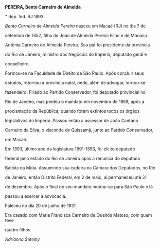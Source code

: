 **PEREIRA, Bento Carneiro de Almeida**



\* dep. fed. RJ 1893.



*Bento Carneiro de Almeida Pereira* nasceu em Macaé (RJ) no dia 7 de

setembro de 1852, filho de João de Almeida Pereira Filho e de Mariana

Antônia Carneiro de Almeida Pereira. Seu pai foi presidente da província

do Rio de Janeiro, ministro dos Negócios do Império, deputado geral e

conselheiro.



Formou-se na Faculdade de Direito de São Paulo. Após concluir seus

estudos, retornou à província natal, onde, além de advogar, tornou-se

fazendeiro. Filiado ao Partido Conservador, foi deputado provincial no

Rio de Janeiro, mas perdeu o mandato em novembro de 1889, após a

proclamação da República, quando foram extintos todos os órgãos

legislativos do Império. Passou então a assessor de João Caetano

Carneiro da Silva, o visconde de Quissamã, junto ao Partido Conservador,

em Macaé.



Em 1893, último ano da legislatura 1891-1893, foi eleito deputado

federal pelo estado do Rio de Janeiro após a renúncia do deputado

Batista da Mota. Assumindo sua cadeira na Câmara dos Deputados, no Rio

de Janeiro, então Distrito Federal, em 2 de maio, aí permaneceu até 31

de dezembro. Após o final de seu mandato mudou-se para São Paulo e lá

passou a exercer a advocacia.



Faleceu no dia 20 de junho de 1931.



Era casado com Maria Francisca Carneiro de Queirós Matoso, com quem teve

quatro filhos.



*Adrianna Setemy*



